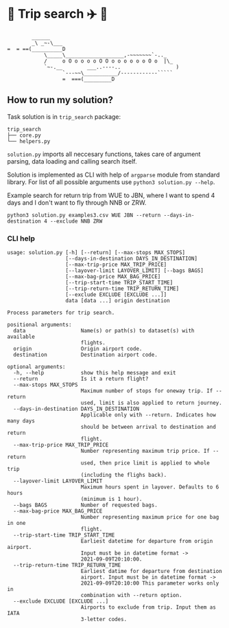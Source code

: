 # :christmas_tree: Trip search :airplane: :baggage_claim:

            ______
            _\ _~-\___
    =  = ==(__________D
                \_____\___________________,-~~~~~~~`-.._
                /     o O o o o o O O o o o o o o O o  |\_
                `~-.__        ___..----..                  )
                      `---~~\___________/------------`````
                      =  ===(_________D

## How to run my solution?

Task solution is in `trip_search` package:

```
trip_search
├── core.py
└── helpers.py
```

`solution.py` imports all neccesary functions, takes care of argument parsing, data loading and calling search itself. 

Solution is implemented as CLI with help of `argparse` module from standard library. For list of all possible arguments use `python3 solution.py --help`. 

Example search for return trip from WUE to JBN, where I want to spend 4 days and I don't want to fly through NNB or ZRW.

`python3 solution.py examples3.csv WUE JBN --return --days-in-destination 4 --exclude NNB ZRW`

### CLI help

```
usage: solution.py [-h] [--return] [--max-stops MAX_STOPS]
                   [--days-in-destination DAYS_IN_DESTINATION]
                   [--max-trip-price MAX_TRIP_PRICE]
                   [--layover-limit LAYOVER_LIMIT] [--bags BAGS]
                   [--max-bag-price MAX_BAG_PRICE]
                   [--trip-start-time TRIP_START_TIME]
                   [--trip-return-time TRIP_RETURN_TIME]
                   [--exclude EXCLUDE [EXCLUDE ...]]
                   data [data ...] origin destination

Process parameters for trip search.

positional arguments:
  data                  Name(s) or path(s) to dataset(s) with available
                        flights.
  origin                Origin airport code.
  destination           Destination airport code.

optional arguments:
  -h, --help            show this help message and exit
  --return              Is it a return flight?
  --max-stops MAX_STOPS
                        Maximum number of stops for oneway trip. If --return
                        used, limit is also applied to return journey.
  --days-in-destination DAYS_IN_DESTINATION
                        Applicable only with --return. Indicates how many days
                        should be between arrival to destination and return
                        flight.
  --max-trip-price MAX_TRIP_PRICE
                        Number representing maximum trip price. If --return
                        used, then price limit is applied to whole trip
                        (including the flighs back).
  --layover-limit LAYOVER_LIMIT
                        Maximum hours spent in layover. Defaults to 6 hours
                        (minimum is 1 hour).
  --bags BAGS           Number of requested bags.
  --max-bag-price MAX_BAG_PRICE
                        Number representing maximum price for one bag in one
                        flight.
  --trip-start-time TRIP_START_TIME
                        Earliest datetime for departure from origin airport.
                        Input must be in datetime format ->
                        2021-09-09T20:10:00.
  --trip-return-time TRIP_RETURN_TIME
                        Earliest datime for departure from destination
                        airport. Input must be in datetime format ->
                        2021-09-09T20:10:00 This parameter works only in
                        combination with --return option.
  --exclude EXCLUDE [EXCLUDE ...]
                        Airports to exclude from trip. Input them as IATA
                        3-letter codes.
```